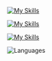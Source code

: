 
[![My Skills](https://go-skill-icons.vercel.app/api/icons?i=js,ts,nodejs,bun,go)](https://aungphyo.dev)

[![My Skills](https://go-skill-icons.vercel.app/api/icons?i=react,reactnative,redux,nextjs,expo,zustand,threejs)](https://aungphyo.dev)

[![My Skills](https://go-skill-icons.vercel.app/api/icons?i=drizzle,typeorm,gorm,express,nestjs,mongodb,postgres)](https://aungphyo.dev)

![Languages](https://github-readme-stats.vercel.app/api/top-langs?username=theaungphyo&locale=en&layout=compact&hide_title=true&langs_count=8&theme=dracula&hide_border=false&order=2)
